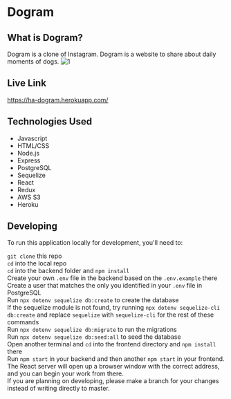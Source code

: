 # Dogram
## What is Dogram?
Dogram is a clone of Instagram. Dogram is a website to share about daily moments of dogs.
![1](https://user-images.githubusercontent.com/75101720/183526925-18ed1c54-8678-4151-b6aa-28042a7ac10a.png)

## Live Link
https://ha-dogram.herokuapp.com/

## Technologies Used
* Javascript
* HTML/CSS
* Node.js
* Express
* PostgreSQL
* Sequelize
* React
* Redux
* AWS S3
* Heroku

## Developing
To run this application locally for development, you'll need to:

`git clone` this repo<br/>
`cd` into the local repo<br/>
`cd` into the backend folder and `npm install`<br/>
Create your own `.env` file in the backend based on the `.env.example` there<br/>
Create a user that matches the only you identified in your `.env` file in PostgreSQL<br/>
Run `npx dotenv sequelize db:create` to create the database<br/>
If the sequelize module is not found, try running `npx dotenv sequelize-cli db:create` and replace `sequelize` with `sequelize-cli` for the rest of these commands<br/>
Run `npx dotenv sequelize db:migrate` to run the migrations<br/>
Run `npx dotenv sequelize db:seed:all` to seed the database<br/>
Open another terminal and `cd` into the frontend directory and `npm install` there<br/>
Run `npm start` in your backend and then another `npm start` in your frontend.<br/>
The React server will open up a browser window with the correct address, and you can begin your work from there.<br/>
If you are planning on developing, please make a branch for your changes instead of writing directly to master.<br/>
